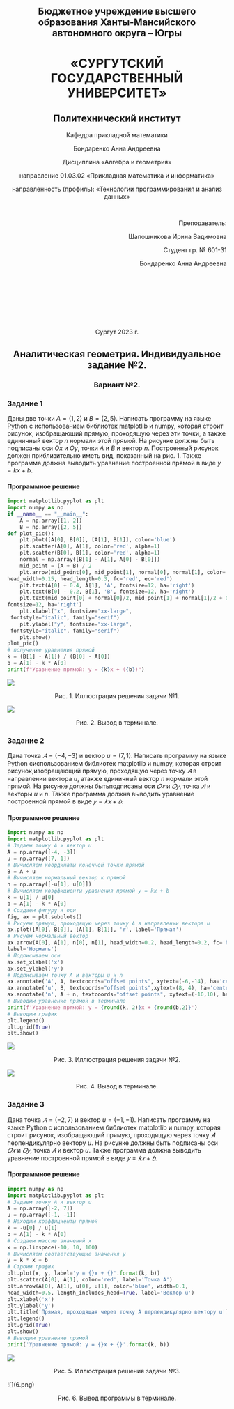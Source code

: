 <h2 style="text-align: center;">Бюджетное учреждение высшего образования Ханты-Мансийского автономного округа – Югры</h2>  

<h1 style="text-align: center;">«СУРГУТСКИЙ ГОСУДАРСТВЕННЫЙ УНИВЕРСИТЕТ»</h1>

<h2 style="text-align: center;">Политехнический институт</h2>

<p style="text-align: center;">Кафедра прикладной математики</p>

<p style="text-align: center;">Бондаренко Анна Андреевна</p>



<p style="text-align: center;">Дисциплина «Алгебра и геометрия»</p>

<p style="text-align: center;">направление 01.03.02 «Прикладная математика и информатика»</p>

<p style="text-align: center;">направленность (профиль): «Технологии программирования и анализ данных»</p>

<pre>

</pre>

<p style="text-align: right;">Преподаватель:  </p>

<p style="text-align: right;">Шапошникова Ирина Вадимовна</p>

<p style="text-align: right;">Студент гр. № 601-31</p>

<p style="text-align: right;">Бондаренко Анна Андреевна</p>

<pre>







</pre>

<p style="text-align: center;">Сургут 2023 г.</p>

<h2 style="text-align: center;">Аналитическая геометрия. Индивидуальное задание №2.</h2>

<h3 style="text-align: center;">Вариант №2.</h3>

### Задание 1
Даны две точки $A = (1,2)$ и $B = (2,5)$. Написать программу на 
языке Python с использованием библиотек matplotlib и numpy, которая строит рисунок, изобращающий прямую, проходящую через эти точки, а также единичный вектор $n$ нормали этой прямой. На рисунке должны быть подписаны оси $Ox$ и $Oy$, точки $A$ и $B$ и вектор $n$. Построенный рисунок должен приблизительно иметь вид, показанный на рис. 1. Также программа должна выводить уравнение построенной прямой в виде $y = kx + b$.

#### Программное решение
```python
import matplotlib.pyplot as plt 
import numpy as np
if __name__ == "__main__":
    A = np.array([1, 2])
    B = np.array([2, 5])
def plot_pic():
    plt.plot([A[0], B[0]], [A[1], B[1]], color='blue')
    plt.scatter(A[0], A[1], color='red', alpha=1)
    plt.scatter(B[0], B[1], color='red', alpha=1)
    normal = np.array([B[1] - A[1], A[0] - B[0]])
    mid_point = (A + B) / 2
    plt.arrow(mid_point[0], mid_point[1], normal[0], normal[1], color='red',
head_width=0.15, head_length=0.3, fc='red', ec='red')
    plt.text(A[0] + 0.4, A[1], 'A', fontsize=12, ha='right')
    plt.text(B[0] - 0.2, B[1], 'B', fontsize=12, ha='right')
    plt.text(mid_point[0] + normal[0]/2, mid_point[1] + normal[1]/2 + 0.2, 'n',
fontsize=12, ha='right')
    plt.xlabel("x", fontsize="xx-large",
 fontstyle="italic", family="serif")
    plt.ylabel("y", fontsize="xx-large",
 fontstyle="italic", family="serif")
    plt.show()
plot_pic()
# получение уравнения прямой
k = (B[1] - A[1]) / (B[0] - A[0])
b = A[1] - k * A[0]
print(f"Уравнение прямой: y = {k}x + ({b})")

```

![](1.png)

<p style="text-align: center;">Рис. 1. Иллюстрация решения задачи №1.</p>

![](2.png)

<p style="text-align: center;">Рис. 2. Вывод в терминале.</p>

### Задание 2

Дана точка $𝐴 = (−4, −3)$ и вектор $u = (7, 1)$. Написать программу на языке Python сиспользованием библиотек matplotlib и numpy, которая строит рисунок,изобращающий прямую, проходящую через точку $𝐴$ в направлении вектора $u$, атакже единичный вектор $n$ нормали этой прямой. На рисунке должны бытьподписаны оси $𝑂𝑥$ и $𝑂𝑦$, точка $𝐴$ и векторы $u$ и $n$. Также программа должна выводить уравнение построенной прямой в виде $𝑦 = 𝑘𝑥 + 𝑏$.

#### Программное решение

```python
import numpy as np
import matplotlib.pyplot as plt
# Задаем точку A и вектор u
A = np.array([-4, -3])
u = np.array([7, 1])
# Вычисляем координаты конечной точки прямой
B = A + u
# Вычисляем нормальный вектор к прямой
n = np.array([-u[1], u[0]])
# Вычисляем коэффициенты уравнения прямой y = kx + b
k = u[1] / u[0]
b = A[1] - k * A[0]
# Создаем фигуру и оси
fig, ax = plt.subplots()
# Рисуем прямую, проходящую через точку A в направлении вектора u
ax.plot([A[0], B[0]], [A[1], B[1]], 'r', label='Прямая')
# Рисуем нормальный вектор
ax.arrow(A[0], A[1], n[0], n[1], head_width=0.2, head_length=0.2, fc='b', ec='b',
label='Нормаль')
# Подписываем оси
ax.set_xlabel('x')
ax.set_ylabel('y')
# Подписываем точку A и векторы u и n
ax.annotate('A', A, textcoords="offset points", xytext=(-6,-14), ha='center')
ax.annotate('u', B, textcoords="offset points",xytext=(8, 4), ha='center')
ax.annotate('n', A + n, textcoords="offset points", xytext=(-10,10), ha='center')
# Выводим уравнение прямой в терминале
print(f'Уравнение прямой: y = {round(k, 2)}x + {round(b,2)}')
# Выводим график
plt.legend()
plt.grid(True)
plt.show()

```

![](3.png)
<p style="text-align: center;">Рис. 3. Иллюстрация решения задачи №2.</p>

![](4.png)
<p style="text-align: center;">Рис. 4. Вывод в терминале.</p>

### Задание 3
Дана точка $𝐴 = (−2, 7)$ и вектор $u = (-1, -1)$. Написать программу на языке Python с использованием библиотек matplotlib и numpy, которая строит рисунок, изобращающий прямую, проходящую через точку $𝐴$ перпендикулярно вектору $u$. На рисунке должны быть подписаны оси $𝑂𝑥$ и $𝑂𝑦$, точка $𝐴$ и вектор $u$. Также программа должна выводить уравнение построенной прямой в виде $𝑦 = 𝑘𝑥 + 𝑏$.

#### Программное решение

```python
import numpy as np
import matplotlib.pyplot as plt
# Задаем точку A и вектор u
A = np.array([-2, 7])
u = np.array([-1, -1])
# Находим коэффициенты прямой
k = -u[0] / u[1]
b = A[1] - k * A[0]
# Создаем массив значений x
x = np.linspace(-10, 10, 100)
# Вычисляем соответствующие значения y
y = k * x + b
# Строим график
plt.plot(x, y, label='y = {}x + {}'.format(k, b))
plt.scatter(A[0], A[1], color='red', label='Точка A')
plt.arrow(A[0], A[1], u[0], u[1], color='blue', width=0.1,
head_width=0.5, length_includes_head=True, label='Вектор u')
plt.xlabel('x')
plt.ylabel('y')
plt.title('Прямая, проходящая через точку A перпендикулярно вектору u')
plt.legend()
plt.grid(True)
plt.show()
# Выводим уравнение прямой
print('Уравнение прямой: y = {}x + {}'.format(k, b))
```

![](5.png)

<p style="text-align: center;">Рис. 5. Иллюстрация решения задачи №3.</p>
![](6.png)

<p style="text-align: center;">Рис. 6. Вывод программы в терминале.</p>